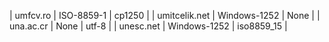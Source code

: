 | umfcv.ro | ISO-8859-1 | cp1250 |
| umitcelik.net | Windows-1252 | None |
| una.ac.cr | None | utf-8 |
| unesc.net | Windows-1252 | iso8859_15 |
